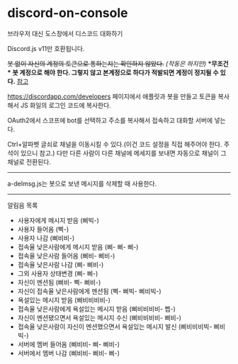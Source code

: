 # discord-on-console
브라우저 대신 도스창에서 디스코드 대화하기

Discord.js v11만 호환됩니다.

~~봇 없이 자신의 계정의 토큰으로 통하는지는 확인하지 않았다.~~ *(작동은 하지만)* **\*무조건\* 봇 계정으로 해야 한다. 그렇지 않고 본계정으로 하다가 적발되면 계정이 정지될 수 있다.** [참고](https://support.discordapp.com/hc/en-us/articles/115002192352-Automated-user-accounts-self-bots-)
 
https://discordapp.com/developers 페이지에서 애플릿과 봇을 만들고 토큰을 복사해서 JS 화일의 로그인 코드에 복사한다.

OAuth2에서 스코프에 bot를 선택하고 주소를 복사해서 접속하고 대화할 서버에 넣는다.

Ctrl+알파벳 글쇠로 채널을 이동시킬 수 있다.(이건 코드 설정을 직접 해주어야 한다. 주석이 있으니 참고.) 다만 다른 사람이 다른 채널에 메세지를 보내면 자동으로 채널이 그 채널로 전환된다.

- - -

a-delmsg.js는 봇으로 보낸 메시지를 삭제할 때 사용한다.

- - -

알림음 목록
- 사용자에게 메시지 받음 (삐빅-)
- 사용자 들어옴 (삑-)
- 사용자 나감 (삐비비-)
- 접속율 낮은사람에게 메시지 받음 (삐- 삐- 삐-)
- 접속율 낮은사람 들어옴 (삐비- 삐비-)
- 접속율 낮은사람 나감 (삐- 삐비-)
- 그외 사용자 상태변경 (삐- 삐-)
- 자신이 멘션됨 (삐비- 삑- 삐비-)
- 자신이 접속율 낮은사람에게 멘션됨 (삑- 삐빅- 삐비빅-)
- 욕설있는 메시지 받음 (삐비비비비-)
- 접속율 낮은사람에게 욕설있는 메시지 받음 (삐비비비비- 삡-)
- 자신이 멘션됐으면서 욕설있는 메시지 수신 (삐비비비비- 삐비-)
- 접속율 낮은사람이 자신이 멘션했으면서 욕설있는 메시지 발신 (삐비비비빅- 삐비빅-)
- 서버에 멤버 들어옴 (삐비비- 삐- 삐비-)
- 서버에서 멤버 나감 (삐비비- 삐비- 삐-)

